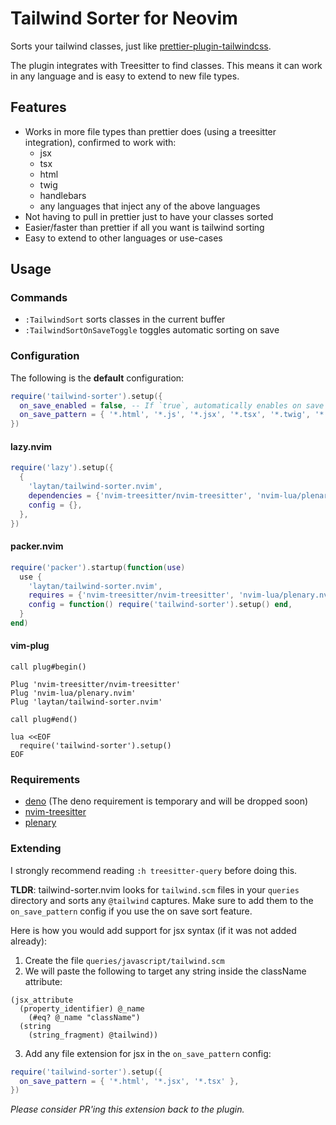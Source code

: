 # Tailwind Sorter for Neovim

Sorts your tailwind classes, just like
[prettier-plugin-tailwindcss](https://github.com/tailwindlabs/prettier-plugin-tailwindcss).

The plugin integrates with Treesitter to find classes. This means it can work in
any language and is easy to extend to new file types.

## Features

- Works in more file types than prettier does (using a treesitter integration),
  confirmed to work with:
  - jsx
  - tsx
  - html
  - twig
  - handlebars
  - any languages that inject any of the above languages
- Not having to pull in prettier just to have your classes sorted
- Easier/faster than prettier if all you want is tailwind sorting
- Easy to extend to other languages or use-cases

## Usage

### Commands

- `:TailwindSort` sorts classes in the current buffer
- `:TailwindSortOnSaveToggle` toggles automatic sorting on save

### Configuration

The following is the **default** configuration:

```lua
require('tailwind-sorter').setup({
  on_save_enabled = false, -- If `true`, automatically enables on save sorting.
  on_save_pattern = { '*.html', '*.js', '*.jsx', '*.tsx', '*.twig', '*.hbs', '*.php' }, -- The file patterns to watch and sort.
})
```

#### lazy.nvim

```lua
require('lazy').setup({
  {
    'laytan/tailwind-sorter.nvim',
    dependencies = {'nvim-treesitter/nvim-treesitter', 'nvim-lua/plenary.nvim'},
    config = {},
  },
})
```

#### packer.nvim

```lua
require('packer').startup(function(use)
  use {
    'laytan/tailwind-sorter.nvim',
    requires = {'nvim-treesitter/nvim-treesitter', 'nvim-lua/plenary.nvim'},
    config = function() require('tailwind-sorter').setup() end,
  }
end)
```

#### vim-plug

```vim
call plug#begin()

Plug 'nvim-treesitter/nvim-treesitter'
Plug 'nvim-lua/plenary.nvim'
Plug 'laytan/tailwind-sorter.nvim'

call plug#end()

lua <<EOF
  require('tailwind-sorter').setup()
EOF
```

### Requirements

- [deno](https://deno.land/manual@v1.30.2/getting_started/installation) (The
  deno requirement is temporary and will be dropped soon)
- [nvim-treesitter](https://github.com/nvim-treesitter/nvim-treesitter)
- [plenary](https://github.com/nvim-lua/plenary.nvim)

### Extending

I strongly recommend reading `:h treesitter-query` before doing this.

**TLDR**: tailwind-sorter.nvim looks for `tailwind.scm` files in your `queries`
directory and sorts any `@tailwind` captures. Make sure to add them to the
`on_save_pattern` config if you use the on save sort feature.

Here is how you would add support for jsx syntax (if it was not added already):

1. Create the file `queries/javascript/tailwind.scm`
2. We will paste the following to target any string inside the className
   attribute:

```query
(jsx_attribute
  (property_identifier) @_name
    (#eq? @_name "className")
  (string
    (string_fragment) @tailwind))
```

3. Add any file extension for jsx in the `on_save_pattern` config:

```lua
require('tailwind-sorter').setup({
  on_save_pattern = { '*.html', '*.jsx', '*.tsx' },
})
```

_Please consider PR'ing this extension back to the plugin._
